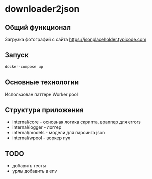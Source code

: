 # downloader2json

## Общий функционал

Загрузка фотографий с сайта https://jsonplaceholder.typicode.com

## Запуск

```bash
docker-compose up
```

## Основные технологии

Использован паттерн Worker pool

## Структура приложения

- internal/core - основная логика скрипта, враппер для errors
- internal/logger - логгер
- internal/models - модели для парсинга json
- internal/wpool - воркер пул

## TODO 

- добавить тесты
- урлы добавить в env
